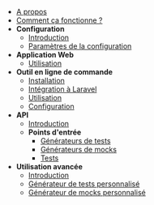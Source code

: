 * [A propos](/fr/)
* [Comment ça fonctionne ?](/fr/how-does-it-works.md)
* **Configuration**
    * [Introduction](/fr/configuration.md#configuration)
    * [Paramètres de la configuration](/fr/configuration.md#paramètres-de-la-configuration)
* **Application Web**
    * [Utilisation](/fr/webapp.md)
* **Outil en ligne de commande**
    * [Installation](/fr/command-line.md)
    * [Intégration à Laravel](/fr/command-line.md#laravel)
    * [Utilisation](/fr/command-line.md#usage)
    * [Configuration](/fr/command-line.md#configuration)
* **API**
    * [Introduction](/fr/api.md)
    * **Points d'entrée**
        * [Générateurs de tests](/fr/api.md#test-generators)
        * [Générateurs de mocks](/fr/api.md#mock-generators)
        * [Tests](/fr/api.md#tests)
* **Utilisation avancée**
    * [Introduction](/fr/advanced-usage.md)
    * [Générateur de tests personnalisé](/fr/advanced-usage.md#custom-test-generator)
    * [Générateur de mocks personnalisé](/fr/advanced-usage.md#custom-mock-generator)
